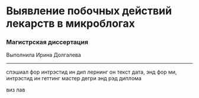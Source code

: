 # Выявление побочных действий лекарств в микроблогах

### Магистрская диссертация

Выполнила Ирина Долгалева

---

спэшиал фор интрэстид ин дип лернинг он текст дата, энд фор ми, интрэстид ин геттинг мастер дегри энд рэд диплома

виз лав
